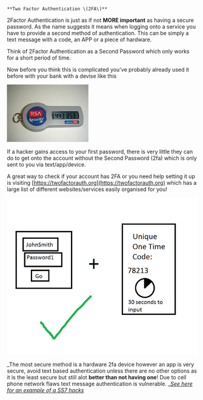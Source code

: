     **Two Factor Authentication \(2FA\)**

2Factor Authentication is just as if not **MORE important** as having a secure password. As the name suggests it means when logging onto a service you have to provide a second method of authentication. This can be simply a text message with a code, an APP or a piece of hardware.

Think of 2Factor Authentication as a Second Password which only works for a short period of time.

Now before you think this is complicated you've probably already used it before with your bank with a devise like this    

![](/assets/2fa-device.png)

If a hacker gains access to your first password, there is very little they can do to get onto the account without the Second Password \(2fa\) which is only sent to you via text/app/device.

A great way to check if your account has 2FA or you need help setting it up is visiting [https://twofactorauth.org](https://twofactorauth.org) which has a large list of different websites/services easily organised for you!

![](/assets/2fa.png)

_The most secure method is a hardware 2fa device however an app is very secure, avoid text based authentication unless there are no other options as it is the least secure but still alot **better than not having one**! Due to cell phone network flaws text message authentication is vulnerable. _[_See here for an example of a SS7 hacks_](http://www.ibtimes.co.uk/ss7-hack-cyber-thieves-exploit-worldwide-mobile-network-flaw-drain-bank-accounts-1620014)

